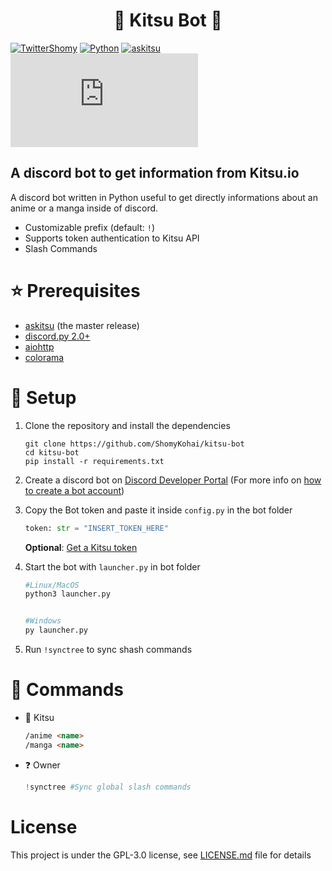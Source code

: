 <h1  align="center">
🦊 Kitsu Bot 🦊
</h1>

[![TwitterShomy](https://img.shields.io/badge/-shomykohai-1DA1F2?style=flat&logo=twitter&logoColor=white&labelColor=1DA1F2)](https://twitter.com/shomykohai)
[![Python](https://img.shields.io/badge/Python-3.8%20%7C%203.9%20%7C%203.10-yellow?style=flat&logo=python&logoColor=white&color=FFD43B&labelColor=306998)](https://www.python.org/downloads/)
[![askitsu](https://img.shields.io/pypi/v/askitsu?label=askitsu&logo=pypi&logoColor=white&labelColor=blue&color=9cf)](https://github.com/ShomyKohai/askitsu)
[![Discord Py](https://img.shields.io/pypi/v/discord.py?label=discord.py&logo=pypi&logoColor=white&labelColor=blue&color=9cf)](https://github.com/Rapptz/discord.py)


##  A discord bot to get information from Kitsu.io 
A discord bot written in Python useful to get directly informations about an anime or a manga inside of discord.

* Customizable prefix (default: `!`)
* Supports token authentication to Kitsu API
* Slash Commands


# ⭐ Prerequisites
- [askitsu](https://github.com/ShomyKohai/askitsu) (the master release)
- [discord.py 2.0+](https://pypi.org/project/discord.py/)
- [aiohttp](https://pypi.org/project/aiohttp/)
- [colorama](https://pypi.org/project/colorama/)


# 🔧 Setup

1. Clone the repository and install the dependencies
    ```shell
    git clone https://github.com/ShomyKohai/kitsu-bot
    cd kitsu-bot
    pip install -r requirements.txt
    ```

2. Create a discord bot on [Discord Developer Portal](https://discord.com/developers/applications) (For more info on [how to create a bot account](https://discordpy.readthedocs.io/en/stable/discord.html))

3. Copy the Bot token and paste it inside `config.py` in the bot folder 
    ```python
    token: str = "INSERT_TOKEN_HERE"
    ```
    **Optional**: [Get a Kitsu token](https://askitsu.readthedocs.io/en/master/token.html)

4. Start the bot with `launcher.py` in bot folder
    ```py
    #Linux/MacOS
    python3 launcher.py


    #Windows
    py launcher.py
    ```

5. Run `!synctree` to sync shash commands
# 💎 Commands

* 🦊 Kitsu
    ```html
    /anime <name>
    /manga <name>
    ```

* ❓ Owner
    ```py
    !synctree #Sync global slash commands
    ```

# License
This project is under the GPL-3.0 license, see [LICENSE.md](LICENSE) file for details

